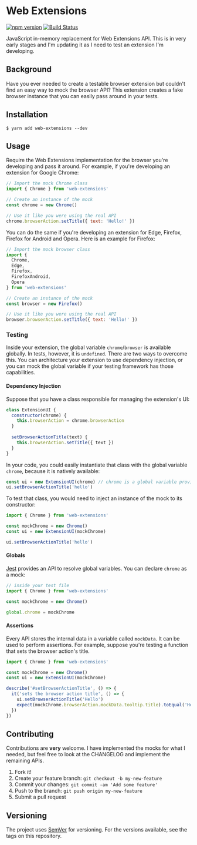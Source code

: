 # Web Extensions
[![npm version](https://badge.fury.io/js/web-extensions.svg)](https://badge.fury.io/js/web-extensions)
[![Build Status](https://travis-ci.org/wilsonsilva/web-extensions.svg?branch=master)](https://travis-ci.org/wilsonsilva/web-extensions)

JavaScript in-memory replacement for Web Extensions API. This is in very early stages and I'm updating it as I need
to test an extension I'm developing.

## Background
Have you ever needed to create a testable browser extension but couldn't find an easy way to mock the browser API? This
extension creates a fake browser instance that you can easily pass around in your tests.

## Installation

    $ yarn add web-extensions --dev
    
## Usage
Require the Web Extensions implementation for the browser you're developing and pass it around. For example, if you're
developing an extension for Google Chrome:

```javascript
// Import the mock Chrome class
import { Chrome } from 'web-extensions'

// Create an instance of the mock
const chrome = new Chrome()

// Use it like you were using the real API
chrome.browserAction.setTitle({ text: 'Hello!' })
```

You can do the same if you're developing an extension for Edge, Firefox, Firefox for Android and Opera. Here is
an example for Firefox:

```javascript
// Import the mock browser class
import {
  Chrome,
  Edge,
  Firefox,
  FirefoxAndroid,
  Opera
} from 'web-extensions'

// Create an instance of the mock
const browser = new Firefox()

// Use it like you were using the real API
browser.browserAction.setTitle({ text: 'Hello!' })
```

### Testing
Inside your extension, the global variable `chrome`/`browser` is available globally. In tests, however,
it is `undefined`. There are two ways to overcome this. You can architecture your extension to use dependency
injection, or you can mock the global variable if your testing framework has those capabilities.

#### Dependency Injection
Suppose that you have a class responsible for managing the extension's UI:

```javascript
class ExtensionUI {
  constructor(chrome) {
    this.browserAction = chrome.browserAction
  }
  
  setBrowserActionTitle(text) {
    this.browserAction.setTitle({ text })
  }
}
```

In your code, you could easily instantiate that class with the global variable `chrome`, because it is natively
available:

```javascript
const ui = new ExtensionUI(chrome) // chrome is a global variable provided by Google Chrome
ui.setBrowserActionTitle('hello')
```

To test that class, you would need to inject an instance of the mock to its constructor:

```javascript
import { Chrome } from 'web-extensions'

const mockChrome = new Chrome()
const ui = new ExtensionUI(mockChrome)

ui.setBrowserActionTitle('hello')
```

#### Globals
[Jest](https://facebook.github.io/jest/) provides an API to resolve global variables. You can declare `chrome` as a
mock: 

```javascript
// inside your test file
import { Chrome } from 'web-extensions'

const mockChrome = new Chrome()

global.chrome = mockChrome
```

#### Assertions

Every API stores the internal data in a variable called `mockData`. It can be used to perform assertions. For example,
suppose you're testing a function that sets the browser action's title. 

```javascript
import { Chrome } from 'web-extensions'

const mockChrome = new Chrome()
const ui = new ExtensionUI(mockChrome)

describe('#setBrowserActionTitle', () => {
  it('sets the browser action title', () => {
    ui.setBrowserActionTitle('Hello')
    expect(mockChrome.browserAction.mockData.tooltip.title).toEqual('Hello')
  })
})
```

## Contributing
Contributions are __very__ welcome. I have implemented the mocks for what I needed, but feel free to look at the
CHANGELOG and implement the remaining APIs.

1. Fork it!
2. Create your feature branch: `git checkout -b my-new-feature`
3. Commit your changes: `git commit -am 'Add some feature'`
4. Push to the branch: `git push origin my-new-feature`
5. Submit a pull request

## Versioning
The project uses [SemVer](http://semver.org/) for versioning. For the versions available, see the tags on this repository.
